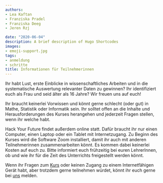 ```yaml
---
authors:
- Lea Kaftan
- Franziska Pradel
- Franziska Deeg
- Jeren Rzj

date: "2020-06-04"
description: A brief description of Hugo Shortcodes
images:
- emoji-support.jpg
tags:
- anmeldung
- schritte
title: Informationen für Teilnehmerinnen
---
```


Ihr habt Lust, erste Einblicke in wissenschaftliches Arbeiten und in die systematische Auswertung relevanter Daten zu gewinnen? Ihr identifiziert euch als Frau und seid älter als 16 Jahre? Wir freuen uns auf euch!
<!--more-->

Ihr braucht keinerlei Vorwissen und könnt gerne schlecht (oder gut) in Mathe, Statistik oder Informatik sein. Ihr solltet offen an die Inhalte und Herausforderungen des Kurses herangehen und jederzeit Fragen stellen, wenn ihr welche habt.

Hack Your Future findet außerdem online statt. Dafür braucht ihr nur einen Computer, einen Laptop oder ein Tablet mit Internetzugang. Zu Beginn des Kurses wird die Software Zoom installiert, damit ihr auch mit anderen Teilnehmerinnen zusammenarbeiten könnt. Es kommen dabei keinerlei Kosten auf euch zu. Bitte informiert euch frühzeitig bei euren LehrerInnen, ob und wie ihr für die Zeit des Unterrichts freigestellt werden könnt.

Wenn ihr Fragen zum [Kurs](/post/worum-es-geht/) oder keinen Zugang zu einem Internetfähigen Gerät habt, aber trotzdem gerne teilnehmen würdet, könnt ihr euch gerne bei [uns](/post/team/) melden.


